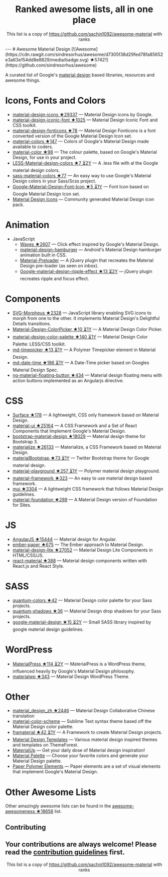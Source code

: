 <h1 align="center">
Ranked awesome lists, all in one place
</h1>
<p align="center">
	This list is a copy of <a href="https://github.com/sachin1092/awesome-material">https://github.com/sachin1092/awesome-material</a> with ranks
</p>
---
# Awesome Material Design [![Awesome](https://cdn.rawgit.com/sindresorhus/awesome/d7305f38d29fed78fa85652e3a63e154dd8e8829/media/badge.svg) ★57421](https://github.com/sindresorhus/awesome)

A curated list of Google's [material design](http://www.google.com/design/spec) based libraries, resources and awesome things.

Icons, Fonts and Colors
==
  - [material-design-icons ★29337](https://github.com/google/material-design-icons) — Material Design icons by Google.
  - [material-design-iconic-font ★1025](https://github.com/zavoloklom/material-design-iconic-font) — Material Design Iconic Font and CSS toolkit.
  - [material-design-fonticons ★78](https://github.com/designjockey/material-design-fonticons) — Material Design Fonticons is a font converted version of the Google Material Design Icon set.
  - [material-colors ★147](https://github.com/shuhei/material-colors) — Colors of Google's Material Design made available to coders.
  - [material-color ★98](https://github.com/mrmlnc/material-color) — The colour palette, based on Google's Material Design, for use in your project.
  - [LESS-Material-design-colors ★7 ⏳2Y](https://github.com/tisign/LESS-Material-design-colors) — A .less file with al the Google material design colors.
  - [sass-material-colors ★77](https://github.com/minusfive/sass-material-colors) — An easy way to use Google's Material Design colors in your Sass/Scss project.
  - [Google-Material-Design-Font-Icon ★5 ⏳1Y](https://github.com/Seb-L/Google-Material-Design-Font-Icon) — Font Icon based on Google Material Design Icon set.
  - [Material Design Icons](https://materialdesignicons.com/) — Community generated Material Design icon pack.

Animation
==
  - JavaScript
    - [Waves ★2607](https://github.com/fians/Waves) — Click effect inspired by Google's Material Design.
    - [material-design-hamburger](https://github.com/swirlycheetah/material-design-hamburger) — Android's Material Design hamburger animation built in CSS.
    - [Material-Preloader](https://github.com/aarondo/Material-Preloader) — A jQuery plugin that recreates the Material Design pre-loader (as seen on inbox).
    - [Google-material-design-ripple-effect ★13 ⏳2Y](https://github.com/ninox92/Google-material-design-ripple-effect) — jQuery plugin recreates ripple and focus effect.
  
Components
==
  - [SVG-Morpheus ★2328](https://github.com/alexk111/SVG-Morpheus) — JavaScript library enabling SVG icons to morph from one to the other. It implements Material Design's Delightful Details transitions.
  - [Material-Design-ColorPicker ★10 ⏳1Y](https://github.com/Fraina/Material-Design-ColorPicker) — A Material Design Color Picker.
  - [material-design-color-palette ★140 ⏳1Y](https://github.com/zavoloklom/material-design-color-palette) — Material Design Color Palette: LESS/CSS toolkit.
  - [md-timepicker ★13 ⏳1Y](https://github.com/dotlouis/md-timepicker) — A Polymer Timepicker element in Material Design.
  - [md-date-time ★186 ⏳1Y](https://github.com/SimeonC/md-date-time) — A Date-Time picker based on Googles Material Design Spec.
  - [ng-material-floating-button ★434](https://github.com/nobitagit/ng-material-floating-button) — Material design floating menu with action buttons implemented as an Angularjs directive.


CSS
==
  - [Surface ★178](https://github.com/mildrenben/surface) — A lightweight, CSS only framework based on Material Design.
  - [material-ui ★25164](https://github.com/callemall/material-ui) — A CSS Framework and a Set of React Components that Implement Google's Material Design.
  - [bootstrap-material-design ★18029](https://github.com/FezVrasta/bootstrap-material-design) — Material design theme for Bootstrap 3.
  - [materialize ★26133](https://github.com/Dogfalo/materialize) — Materialize, a CSS Framework based on Material Design.
  - [materialBootstrap ★73 ⏳1Y](https://github.com/throrin19/materialBootstrap) — Twitter Bootstrap theme for Google material design.
  - [material-playground ★257 ⏳1Y](https://github.com/ebidel/material-playground) — Polymer material design playground.
  - [material-framework ★323](https://github.com/nt1m/material-framework) — An easy to use material design based framework.
  - [mui ★3304](https://github.com/muicss/mui) — A lightweight CSS framework that follows Material Design guidelines.
  - [material-foundation ★289](https://github.com/eucalyptuss/material-foundation) — A Material Design version of Foundation for Sites.

JS
==
  - [AngularJS ★15444](https://github.com/angular/material) — Material design for Angular.
  - [ember-paper ★675](https://github.com/miguelcobain/ember-paper) — The Ember approach to Material Design.
  - [material-design-lite ★27052](https://github.com/google/material-design-lite) — Material Design Lite Components in HTML/CSS/JS.
  - [react-material ★388](https://github.com/BerkeleyTrue/react-material) — Material design components written with React.js and React Style.


SASS
==
  - [quantum-colors ★42](https://github.com/nkpfstr/quantum-colors) — Material Design color palette for your Sass projects.
  - [quantum-shadows ★36](https://github.com/nkpfstr/quantum-shadows) — Material Design drop shadows for your Sass projects.
  - [google-material-design ★15 ⏳2Y](https://github.com/axyz/google-material-design) — Small SASS library inspired by google material design guidelines.


WordPress
==
  - [MaterialPress ★114 ⏳2Y](https://github.com/alexpatin/MaterialPress) — MaterialPress is a WordPress theme, influenced heavily by Google's Material Design philosophy.
  - [materialwp ★343](https://github.com/braginteractive/materialwp) — Material Design WordPress Theme.

Other
==
  - [material_design_zh ★2446](https://github.com/1sters/material_design_zh) — Material Design Collaborative Chinese translation
  - [material-color-scheme](https://github.com/paradox41/material-color-scheme) — Sublime Text syntax theme based off the Material Design color palette.
  - [framaterial ★42 ⏳1Y](https://github.com/Framaterial/framaterial) — A Framework to create Material Design projects.
  - [Material Design Templates](http://themeforest.net/tags/material%20design) — Various material design inspired themes and templates on ThemeForest.
  - [MaterialUp](http://www.materialup.com/) — Get your daily dose of Material design inspiration!
  - [Material Palette](http://www.materialpalette.com/) — Choose your favorite colors and generate your Material Design palette.
  - [Paper Polymer Elements](https://elements.polymer-project.org/browse?package=paper-elements) — Paper elements are a set of visual elements that implement Google's Material Design.
  
# Other Awesome Lists
Other amazingly awesome lists can be found in the [awesome-awesomeness ★18656](https://github.com/bayandin/awesome-awesomeness) list.

## Contributing

Your contributions are always welcome! Please read the [contribution guidelines](https://github.com/sachin1092/awesome-material/blob/master/contributing.md) first.
---
<p align="center">
	This list is a copy of <a href="https://github.com/sachin1092/awesome-material">https://github.com/sachin1092/awesome-material</a> with ranks
</p>
